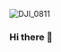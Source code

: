 ![DJI_0811](https://user-images.githubusercontent.com/71404341/130173372-fe8fba61-afff-4b8d-bb7f-5aeb21951bab.jpeg)
### Hi there 👋

<!--
**loudmusicpigeon/loudmusicpigeon** is a ✨ _special_ ✨ repository because its `README.md` (this file) appears on your GitHub profile.

Here are some ideas to get you started:

## I am a video editor and I work in the live video production field. 📽🔴

## SOCIAL LINKS
- [Facebook](https://www.facebook.com/ChaosKid473)
- [YouTube](https://www.youtube.com/channel/UCdzNesZWTZQrZNwylE65OXw)
- [Twitch](https://www.twitch.tv/loudmusicpigeon)
- [Snapchat](https://www.snapchat.com/add/chaoskid_473)

